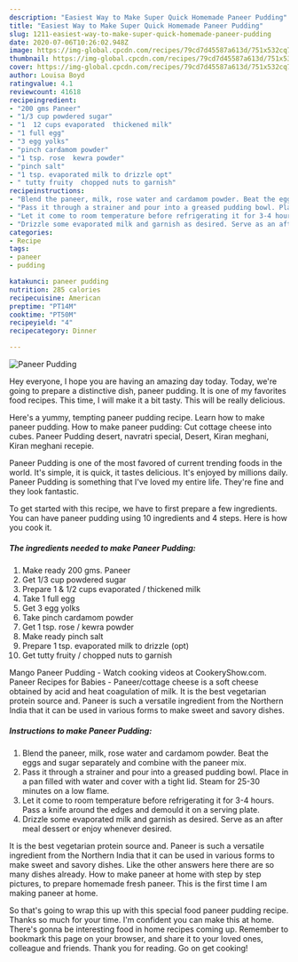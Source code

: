 ```yaml
---
description: "Easiest Way to Make Super Quick Homemade Paneer Pudding"
title: "Easiest Way to Make Super Quick Homemade Paneer Pudding"
slug: 1211-easiest-way-to-make-super-quick-homemade-paneer-pudding
date: 2020-07-06T10:26:02.948Z
image: https://img-global.cpcdn.com/recipes/79cd7d45587a613d/751x532cq70/paneer-pudding-recipe-main-photo.jpg
thumbnail: https://img-global.cpcdn.com/recipes/79cd7d45587a613d/751x532cq70/paneer-pudding-recipe-main-photo.jpg
cover: https://img-global.cpcdn.com/recipes/79cd7d45587a613d/751x532cq70/paneer-pudding-recipe-main-photo.jpg
author: Louisa Boyd
ratingvalue: 4.1
reviewcount: 41618
recipeingredient:
- "200 gms Paneer"
- "1/3 cup powdered sugar"
- "1  12 cups evaporated  thickened milk"
- "1 full egg"
- "3 egg yolks"
- "pinch cardamom powder"
- "1 tsp. rose  kewra powder"
- "pinch salt"
- "1 tsp. evaporated milk to drizzle opt"
- " tutty fruity  chopped nuts to garnish"
recipeinstructions:
- "Blend the paneer, milk, rose water and cardamom powder. Beat the eggs and sugar separately and combine with the paneer mix."
- "Pass it through a strainer and pour into a greased pudding bowl. Place in a pan filled with water and cover with a tight lid. Steam for 25-30 minutes on a low flame."
- "Let it come to room temperature before refrigerating it for 3-4 hours. Pass a knife around the edges and demould it on a serving plate."
- "Drizzle some evaporated milk and garnish as desired. Serve as an after meal dessert or enjoy whenever desired."
categories:
- Recipe
tags:
- paneer
- pudding

katakunci: paneer pudding 
nutrition: 285 calories
recipecuisine: American
preptime: "PT14M"
cooktime: "PT50M"
recipeyield: "4"
recipecategory: Dinner

---
```



![Paneer Pudding](https://img-global.cpcdn.com/recipes/79cd7d45587a613d/751x532cq70/paneer-pudding-recipe-main-photo.jpg)

Hey everyone, I hope you are having an amazing day today. Today, we're going to prepare a distinctive dish, paneer pudding. It is one of my favorites food recipes. This time, I will make it a bit tasty. This will be really delicious.

Here&#39;s a yummy, tempting paneer pudding recipe. Learn how to make paneer pudding. How to make paneer pudding: Cut cottage cheese into cubes. Paneer Pudding desert, navratri special, Desert, Kiran meghani, Kiran meghani recepie.

Paneer Pudding is one of the most favored of current trending foods in the world. It's simple, it is quick, it tastes delicious. It's enjoyed by millions daily. Paneer Pudding is something that I've loved my entire life. They're fine and they look fantastic.


To get started with this recipe, we have to first prepare a few ingredients. You can have paneer pudding using 10 ingredients and 4 steps. Here is how you cook it.

<!--inarticleads1-->

##### The ingredients needed to make Paneer Pudding:

1. Make ready 200 gms. Paneer
1. Get 1/3 cup powdered sugar
1. Prepare 1 &amp; 1/2 cups evaporated / thickened milk
1. Take 1 full egg
1. Get 3 egg yolks
1. Take pinch cardamom powder
1. Get 1 tsp. rose / kewra powder
1. Make ready pinch salt
1. Prepare 1 tsp. evaporated milk to drizzle (opt)
1. Get  tutty fruity / chopped nuts to garnish


Mango Paneer Pudding - Watch cooking videos at CookeryShow.com. Paneer Recipes for Babies - Paneer/cottage cheese is a soft cheese obtained by acid and heat coagulation of milk. It is the best vegetarian protein source and. Paneer is such a versatile ingredient from the Northern India that it can be used in various forms to make sweet and savory dishes. 

<!--inarticleads2-->

##### Instructions to make Paneer Pudding:

1. Blend the paneer, milk, rose water and cardamom powder. Beat the eggs and sugar separately and combine with the paneer mix.
1. Pass it through a strainer and pour into a greased pudding bowl. Place in a pan filled with water and cover with a tight lid. Steam for 25-30 minutes on a low flame.
1. Let it come to room temperature before refrigerating it for 3-4 hours. Pass a knife around the edges and demould it on a serving plate.
1. Drizzle some evaporated milk and garnish as desired. Serve as an after meal dessert or enjoy whenever desired.


It is the best vegetarian protein source and. Paneer is such a versatile ingredient from the Northern India that it can be used in various forms to make sweet and savory dishes. Like the other answers here there are so many dishes already. How to make paneer at home with step by step pictures, to prepare homemade fresh paneer. This is the first time I am making paneer at home. 

So that's going to wrap this up with this special food paneer pudding recipe. Thanks so much for your time. I'm confident you can make this at home. There's gonna be interesting food in home recipes coming up. Remember to bookmark this page on your browser, and share it to your loved ones, colleague and friends. Thank you for reading. Go on get cooking!
